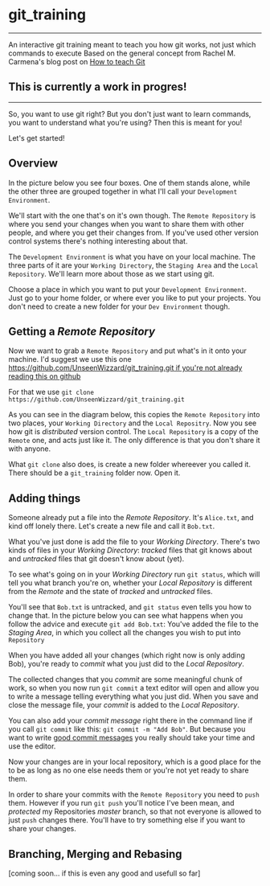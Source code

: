 # git_training

---

An interactive git training meant to teach you how git works, not just which commands to execute
Based on the general concept from Rachel M. Carmena's blog post on [How to teach Git](https://rachelcarmena.github.io/2018/12/12/how-to-teach-git.html) 

## This is currently a work in progres!

---

So, you want to use git right? 
But you don't just want to learn commands, you want to understand what you're using? 
Then this is meant for you!

Let's get started!

## Overview

In the picture below you see four boxes. One of them stands alone, while the other three are grouped together in what I'll call your `Development Environment`. 

We'll start with the one that's on it's own though. The `Remote Repository` is where you send your changes when you want to share them with other people, and where you get their changes from. If you've used other version control systems there's nothing interesting about that. 

The `Development Environment` is what you have on your local machine. 
The three parts of it are your `Working Directory`, the `Staging Area` and the `Local Repository`. We'll learn more about those as we start using git. 

Choose a place in which you want to put your `Development Environment`. 
Just go to your home folder, or where ever you like to put your projects. You don't need to create a new folder for your `Dev Environment` though. 

## Getting a _Remote Repository_ 

Now we want to grab a `Remote Repository` and put what's in it onto your machine. I'd suggest we use this one [https://github.com/UnseenWizzard/git_training.git if you're not already reading this on github](https://github.com/UnseenWizzard/git_training.git) 

For that we use `git clone https://github.com/UnseenWizzard/git_training.git` 

As you can see in the diagram below, this copies the `Remote Repository` into two places, your `Working Directory` and the `Local Repositry`. 
Now you see how git is _distributed_ version control. The `Local Repository` is a copy of the `Remote` one, and acts just like it. The only difference is that you don't share it with anyone. 

What `git clone` also does, is create a new folder whereever you called it. There should be a `git_training` folder now. Open it. 

## Adding things

Someone already put a file into the _Remote Repository_. It's `Alice.txt`, and kind off lonely there. Let's create a new file and call it `Bob.txt`. 

What you've just done is add the file to your _Working Directory_. 
There's two kinds of files in your _Working Directory_: _tracked_ files that git knows about and _untracked_ files that git doesn't know about (yet). 

To see what's going on in your _Working Directory_ run `git status`, which will tell you what branch you're on, whether your _Local Repository_ is different from the _Remote_ and the state of _tracked_ and _untracked_ files. 

You'll see that `Bob.txt` is untracked, and `git status` even tells you how to change that. 
In the picture below you can see what happens when you follow the advice and execute `git add Bob.txt`: You've added the file to the _Staging Area_, in which you collect all the changes you wish to put into `Repository`

When you have added all your changes (which right now is only adding Bob), you're ready to _commit_ what you just did to the _Local Repository_. 

The collected changes that you _commit_ are some meaningful chunk of work, so when you now run `git commit` a text editor will open and allow you to write a message telling everything what you just did. When you save and close the message file, your _commit_ is added to the _Local Repository_.

You can also add your _commit message_ right there in the command line if you call `git commit` like this: `git commit -m "Add Bob"`. But because you want to write [good commit messages](https://chris.beams.io/posts/git-commit/) you really should take your time and use the editor.

Now your changes are in your local repository, which is a good place for the to be as long as no one else needs them or you're not yet ready to share them. 

In order to share your commits with the `Remote Repository` you need to `push` them. 
However if you run `git push` you'll notice I've been mean, and _protected_ my Repositories _master_ branch, so that not everyone is allowed to just `push` changes there. You'll have to try something else if you want to share your changes. 

## Branching, Merging and Rebasing
[coming soon... if this is even any good and usefull so far]
